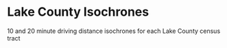 # Lake County Isochrones
 10 and 20 minute driving distance isochrones for each Lake County census tract
